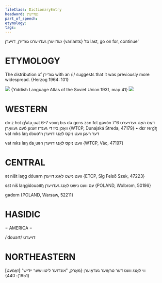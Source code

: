 ```yaml
---
fileClass: DictionaryEntry
headword: געדויערן
part_of_speech: 
etymology: 
tags: 
---
```

געדויערן
געדויערט
געדירן, דויערן {variants}
'to last, go on for, continue'

ETYMOLOGY
===========
The distribution of געדירן with an /i/ suggests that it was previously more widespread.
{Herzog 1964: 101}

![](https://ia801509.us.archive.org/29/items/shprakhatlas/ShprakhatlasKarte41-Optimized.jpg)
{Yiddish Language Atlas of the Soviet Union 1931, map 41}
![](https://ia902902.us.archive.org/9/items/Yiddish-Dialect-Maps/Herzog3-40-43-StoreGedirnGaver-tixlFlam-73.jpg)

WESTERN
========

doˑz hɔt gʲəta˰uət 6-7 vɔxŋ bɩs də gɛns zɛn fɛt gəvɔ́n דאָס האָט געדויערט 6־7 וואָכן ביז די גענדז זענען פֿעט געוואָרן {WTCP, Dunajská Streda, 47179}
	•	dɛr reˑg͡ŋ̩ vat nɩks laŋ dɔuαʳn דער רעגן וועט ניקס לאַנג דויערן

vat nɩks laŋ da˰uən וועט ניקס לאַנג דויערן  {WTCP, Vác, 47197}

CENTRAL
========

ət ništ laŋg dóuərn וועט נישט לאַנג דויערן {ETCP, Sîg Felső Szek, 47223}

sɛt niš laŋgidouəʀ͡ŋ עס וועט נישט לאַנג געדויערן {POLAND, Wolbrom, 50196}

gədorn {POLAND, Warsaw, 52211}

HASIDIC
=======
= AMERICA = 

/ˈdouərt/ דויערט

NORTHEASTERN
==============

[זאַמעט] ווי לאַנג וועט דער טראָוער געדאָוערן
{מאַרק, "אונדזער ליטווישער ייִדיש" (1951): 440}
